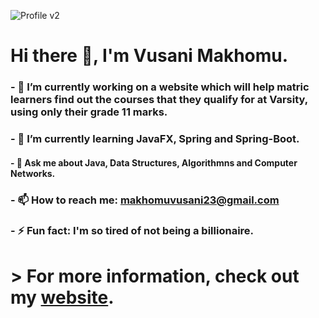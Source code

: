 ![Profile v2](https://user-images.githubusercontent.com/79424556/154968789-c0cc6dab-a933-491c-bce2-9d84e5607a9d.jpg)

# Hi there 👋, I'm Vusani Makhomu.

### - 🔭 I’m currently working on **a website which will help matric learners find out the courses that they qualify for at Varsity, using only their grade 11 marks.**
### - 🌱 I’m currently learning **JavaFX, Spring and Spring-Boot.**
#### - 💬 Ask me about **Java, Data Structures, Algorithmns and Computer Networks.**
### - 📫 How to reach me: **makhomuvusani23@gmail.com**
### - ⚡ Fun fact: **I'm so tired of not being a billionaire.**

# > For more information, check out my [website](vusani.netlify.app).


<!--
**Vusani-Makhomu/Vusani-Makhomu** is a ✨ _special_ ✨ repository because its `README.md` (this file) appears on your GitHub profile.

Here are some ideas to get you started:

- 🔭 I’m currently working on ...
- 🌱 I’m currently learning ...
- 👯 I’m looking to collaborate on ...
- 🤔 I’m looking for help with ...
- 💬 Ask me about ...
- 📫 How to reach me: ...
- 😄 Pronouns: ...
- ⚡ Fun fact: ...
-->
